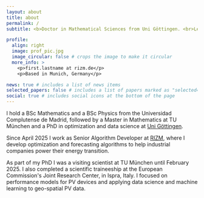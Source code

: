 ```yaml
---
layout: about
title: about
permalink: /
subtitle: <b>Doctor in Mathematical Sciences from Uni Göttingen. <br>Leveraging data science to power the energetic transition at RIZM</b>

profile:
  align: right
  image: prof_pic.jpg
  image_circular: false # crops the image to make it circular
  more_info: >
    <p>first.lastname at rizm.de</p>
    <p>Based in Munich, Germany</p>

news: true # includes a list of news items
selected_papers: false # includes a list of papers marked as "selected={true}"
social: true # includes social icons at the bottom of the page
---
```


I hold a BSc Mathematics and a BSc Physics from the Universidad Complutense de Madrid, followed by a Master in Mathematics at TU München and a PhD in optimization and data science at [Uni Göttingen](https://ot.cs.uni-goettingen.de/).

Since April 2025 I work as Senior Algorithm Developer at [RIZM](https://www.rizm.de/?lang=en), where I develop optimization and forecasting algorithms to help industrial companies power their energy transition.

As part of my PhD I was a visiting scientist at TU München until February 2025. I also completed a scientific traineeship at the European Commission's Joint Research Center, in Ispra, Italy. I focused on performance models for PV devices and applying data science and machine learning to geo-spatial PV data.

